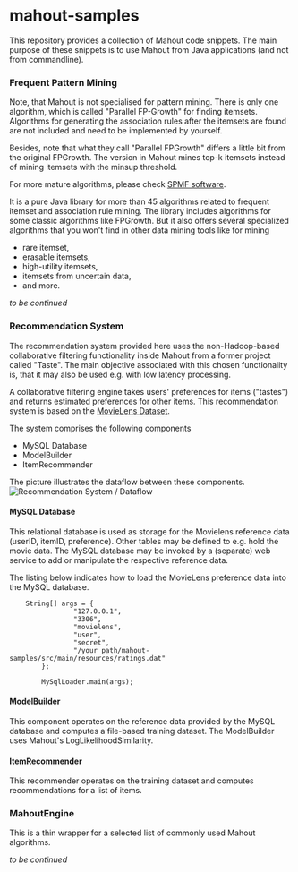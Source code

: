 mahout-samples
==============

This repository provides a collection of Mahout code snippets. The main purpose of these snippets is to use 
Mahout from Java applications (and not from commandline).

### Frequent Pattern Mining
Note, that Mahout is not specialised for pattern mining. There is only one algorithm, which is called "Parallel FP-Growth" 
for finding itemsets. Algorithms for generating the association rules after the itemsets are found are not included and need
to be implemented by yourself. 

Besides, note that what they call "Parallel FPGrowth" differs a little bit from the original FPGrowth. The version in Mahout 
mines top-k itemsets instead of mining itemsets with the minsup threshold.

For more mature algorithms, please check [SPMF software](http://www.philippe-fournier-viger.com/spmf/index.php).

It is a pure Java library for more than 45 algorithms related to frequent itemset and association rule mining. The library 
includes algorithms for some classic algorithms like FPGrowth. But it also offers several specialized algorithms that you 
won't find in other data mining tools like for mining 
* rare itemset, 
* erasable itemsets, 
* high-utility itemsets, 
* itemsets from uncertain data, 
* and more.

_to be continued_


### Recommendation System
The recommendation system provided here uses the non-Hadoop-based collaborative filtering functionality inside Mahout from a former 
project called "Taste". The main objective associated with this chosen functionality is, that it may also be used e.g. with low 
latency processing.

A collaborative filtering engine takes users' preferences for items ("tastes") and returns estimated preferences for other items.
This recommendation system is based on the [MovieLens Dataset](http://www.grouplens.org/system/files/ml-10m-README.html).

The system comprises the following components

* MySQL Database
* ModelBuilder
* ItemRecommender

The picture illustrates the dataflow between these components.
![Recommendation System / Dataflow](https://raw.github.com/skrusche63/mahout-samples/master/src/main/resources/dataflow.png)


#### MySQL Database 
This relational database is used as storage for the Movielens reference data (userID, itemID, preference). Other tables may be 
defined to e.g. hold the movie data. The MySQL database may be invoked by a (separate) web service to add or manipulate the respective 
reference data.

The listing below indicates how to load the MovieLens preference data into the MySQL database.
```
  	String[] args = {
				"127.0.0.1",
				"3306",
				"movielens",
				"user",
				"secret",
				"/your path/mahout-samples/src/main/resources/ratings.dat"
		};
		
		MySqlLoader.main(args);

```

#### ModelBuilder
This component operates on the reference data provided by the MySQL database and computes a file-based training dataset. The ModelBuilder 
uses Mahout's LogLikelihoodSimilarity.  

#### ItemRecommender
This recommender operates on the training dataset and computes recommendations for a list of items.


### MahoutEngine
This is a thin wrapper for a selected list of commonly used Mahout algorithms. 

_to be continued_

